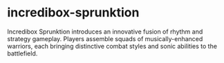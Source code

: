 # incredibox-sprunktion
Incredibox Sprunktion introduces an innovative fusion of rhythm and strategy gameplay. Players assemble squads of musically-enhanced warriors, each bringing distinctive combat styles and sonic abilities to the battlefield.
